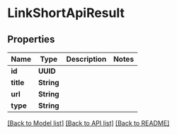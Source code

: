 # LinkShortApiResult

## Properties
Name | Type | Description | Notes
------------ | ------------- | ------------- | -------------
**id** | **UUID** |  | 
**title** | **String** |  | 
**url** | **String** |  | 
**type** | **String** |  | 

[[Back to Model list]](../README.md#documentation-for-models) [[Back to API list]](../README.md#documentation-for-api-endpoints) [[Back to README]](../README.md)


